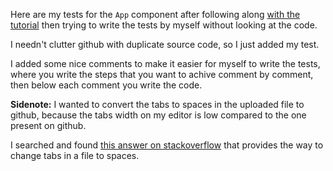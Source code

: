 Here are my tests for the `App` component after following along [with the tutorial](https://www.digitalocean.com/community/tutorials/how-to-test-a-react-app-with-jest-and-react-testing-library) then trying to write the tests by myself without looking at the code.

I needn't clutter github with duplicate source code, so I just added my test.

I added some nice comments to make it easier for myself to write the tests, where you write the steps that you want to achive comment by comment, then below each comment you write the code.

**Sidenote:** I wanted to convert the tabs to spaces in the uploaded file to github, because the tabs width on my editor is low compared to the one present on github.  

I searched and found [this answer on stackoverflow](https://stackoverflow.com/questions/17066290/pushing-to-github-messes-up-my-code-indentation) that provides the way to change tabs in a file to spaces.
